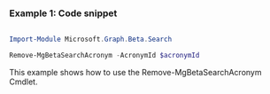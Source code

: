 ### Example 1: Code snippet

```powershell

Import-Module Microsoft.Graph.Beta.Search

Remove-MgBetaSearchAcronym -AcronymId $acronymId

```
This example shows how to use the Remove-MgBetaSearchAcronym Cmdlet.

